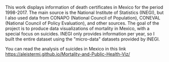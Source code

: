 This work displays information of death certificates in Mexico for the period 1998-2017.
The main source is the National Institute of Statistics (INEGI), but I also used data from CONAPO (National Council of Population), CONEVAL (National Council of Policy Evaluation), and other sources.
The  goal of the project is to produce data visualizations of mortality in Mexico, with a special focus on suicides.
INEGI only provides information per year, so I built the entire dataset using the "micro-data" datasets provided by INEGI.

You can read the analysis of suicides in Mexico in this link https://aleistermi.github.io/Mortality-and-Public-Health-Viz/
